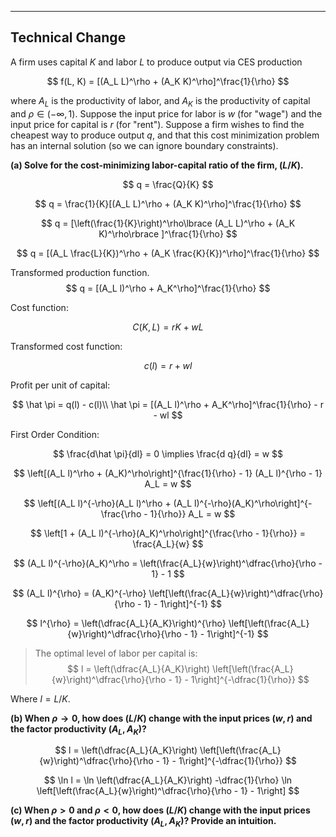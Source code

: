 
---

## Technical Change

A firm uses capital $K$ and labor $L$ to produce output via CES production

$$
f(L, K) = [(A_L L)^\rho + (A_K K)^\rho]^\frac{1}{\rho}
$$

where $A_L$ is the productivity of labor, and $A_K$ is the productivity of capital and $\rho \in (-\infty, 1)$. Suppose the input price for labor is $w$ (for "wage") and the input price for capital is $r$ (for "rent"). Suppose a firm wishes to find the cheapest way to produce output $q$, and that this cost minimization problem has an internal solution (so we can ignore boundary constraints).

**(a) Solve for the cost-minimizing labor-capital ratio of the firm, $(L/K)$.**

$$
q = \frac{Q}{K}
$$

$$
q = \frac{1}{K}[(A_L L)^\rho + (A_K K)^\rho]^\frac{1}{\rho}
$$

$$
q = [\left(\frac{1}{K}\right)^\rho\lbrace (A_L L)^\rho + (A_K K)^\rho\rbrace ]^\frac{1}{\rho}
$$

$$
q = [(A_L \frac{L}{K})^\rho + (A_K \frac{K}{K})^\rho]^\frac{1}{\rho}
$$

Transformed production function.
$$
q = [(A_L l)^\rho + A_K^\rho]^\frac{1}{\rho}
$$

Cost function:

$$
C(K,L) = rK + wL
$$

Transformed cost function:

$$
c(l) = r + wl
$$

Profit per unit of capital:

$$
\hat \pi = q(l) - c(l)\\
\hat \pi = [(A_L l)^\rho + A_K^\rho]^\frac{1}{\rho} - r - wl
$$

First Order Condition:

$$
\frac{d\hat \pi}{dl} = 0 \implies \frac{d q}{dl} =  w
$$

$$
\left[(A_L l)^\rho + (A_K)^\rho\right]^{\frac{1}{\rho} - 1} (A_L l)^{\rho - 1} A_L = w
$$


$$
\left[(A_L l)^{-\rho}(A_L l)^\rho + (A_L l)^{-\rho}(A_K)^\rho\right]^{-\frac{\rho - 1}{\rho}}  A_L = w
$$

$$
\left[1 + (A_L l)^{-\rho}(A_K)^\rho\right]^{\frac{\rho - 1}{\rho}} = \frac{A_L}{w}
$$

$$
(A_L l)^{-\rho}(A_K)^\rho = \left(\frac{A_L}{w}\right)^\dfrac{\rho}{\rho - 1} - 1
$$

$$
(A_L l)^{\rho} = (A_K)^{-\rho} \left[\left(\frac{A_L}{w}\right)^\dfrac{\rho}{\rho - 1} - 1\right]^{-1}
$$

$$
 l^{\rho} = \left(\dfrac{A_L}{A_K}\right)^{\rho} \left[\left(\frac{A_L}{w}\right)^\dfrac{\rho}{\rho - 1} - 1\right]^{-1}
$$

>The optimal level of labor per capital is:
>$$
>l = \left(\dfrac{A_L}{A_K}\right) \left[\left(\frac{A_L}{w}\right)^\dfrac{\rho}{\rho - 1} - 1\right]^{-\dfrac{1}{\rho}}
>$$

Where $l = L/K$.

**(b) When $\rho \rightarrow 0$, how does $(L/K)$ change with the input prices $(w, r)$ and the factor productivity $(A_L, A_K)$?**

$$
l = \left(\dfrac{A_L}{A_K}\right) \left[\left(\frac{A_L}{w}\right)^\dfrac{\rho}{\rho - 1} - 1\right]^{-\dfrac{1}{\rho}}
$$


$$
\ln l = \ln \left(\dfrac{A_L}{A_K}\right)  -\dfrac{1}{\rho} \ln \left[\left(\frac{A_L}{w}\right)^\dfrac{\rho}{\rho - 1} - 1\right]
$$

**(c) When $\rho > 0$ and $\rho < 0$, how does $(L/K)$ change with the input prices $(w, r)$ and the factor productivity $(A_L, A_K)$? Provide an intuition.**
